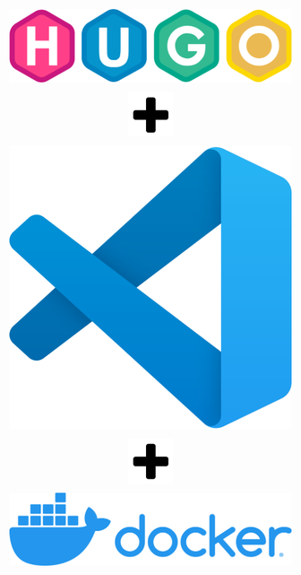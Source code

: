 
<div align="center">

![Hugo](assets/hugo-logo.svg "Hugo")

![Plus](assets/plus.png "Plus")

![Vscode](assets/vscode.svg "Vscode")

![Plus](assets/plus.png "Plus")

![Docker](assets/docker.png "Docker")

</div>
